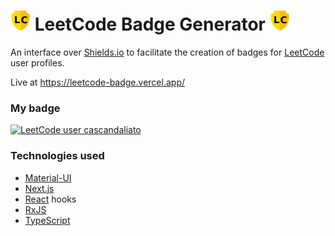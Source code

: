 # ![Project logo](public/favicon-32x32.png) LeetCode Badge Generator ![Project logo](public/favicon-32x32.png)

An interface over [Shields.io](https://shields.io/) to facilitate the creation of badges for [LeetCode](https://leetcode.com/) user profiles.

Live at https://leetcode-badge.vercel.app/

### My badge

[![LeetCode user cascandaliato](https://img.shields.io/badge/dynamic/json?style=for-the-badge&labelColor=black&color=%23ffa116&label=Solved&query=solvedOverTotal&url=https%3A%2F%2Fleetcode-badge.vercel.app%2Fapi%2Fusers%2Fcascandaliato&logo=leetcode&logoColor=yellow)](https://leetcode.com/cascandaliato/)

### Technologies used

- [Material-UI](https://material-ui.com/)
- [Next.js](https://nextjs.org/)
- [React](https://reactjs.org/) hooks
- [RxJS](https://rxjs.dev/)
- [TypeScript](https://www.typescriptlang.org/)
